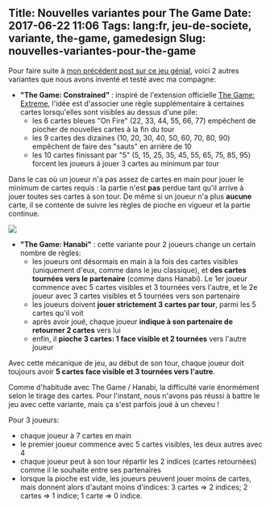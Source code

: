 Title: Nouvelles variantes pour The Game
Date: 2017-06-22 11:06
Tags: lang:fr, jeu-de-societe, variante, the-game, gamedesign
Slug: nouvelles-variantes-pour-the-game
---
Pour faire suite à [mon précédent post sur ce jeu génial](https://chezsoi.org/lucas/blog/2016/11/13/fr-une-variante-pour-the-game/), voici 2 autres variantes que nous avons inventé et testé avec ma compagne:

- **"The Game: Constrained"** : inspiré de l'extension officielle [The Game: Extreme](http://www.nsv.de/spielregeln/the-game-extreme-f.pdf), l'idée est d'associer une règle supplémentaire à certaines cartes lorsqu'elles sont visibles au dessus d'une pile:
  * les 6 cartes bleues "On Fire" (22, 33, 44, 55, 66, 77) empêchent de piocher de nouvelles cartes à la fin du tour
  * les 9 cartes des dizaines (10, 20, 30, 40, 50, 60, 70, 80, 90) empêchent de faire des "sauts" en arrière de 10
  * les 10 cartes finissant par "5" (5, 15, 25, 35, 45, 55, 65, 75, 85, 95) forcent les joueurs à jouer 3 cartes au minimum par tour

Dans le cas où un joueur n'a pas assez de cartes en main pour jouer le minimum de cartes requis : la partie n'est **pas** perdue tant qu'il arrive à jouer toutes ses cartes à son tour. De même si un joueur n'a plus **aucune** carte, il se contente de suivre les règles de pioche en vigueur et la partie continue.

![](/lucas/blog/content/images/2017/06/TheGameHanabi-2.png)

- **"The Game: Hanabi"** : cette variante pour 2 joueurs change un certain nombre de règles:
  * les joueurs ont désormais en main à la fois des cartes visibles (uniquement d'eux, comme dans le jeu classique), et **des cartes tournées vers le partenaire** (comme dans Hanabi).
Le 1er joueur commence avec 5 cartes visibles et 3 tournées vers l'autre, et le 2e joueur avec 3 cartes visibles et 5 tournées vers son partenaire
  * les joueurs doivent **jouer strictement 3 cartes par tour**, parmi les 5 cartes qu'il voit
  * après avoir joué, chaque joueur **indique à son partenaire de retourner 2 cartes** vers lui
  * enfin, il **pioche 3 cartes: 1 face visible et 2 tournées** vers l'autre joueur

Avec cette mécanique de jeu, au début de son tour, chaque joueur doit toujours avoir **5 cartes face visible et 3 tournées vers l'autre**.

Comme d'habitude avec The Game / Hanabi, la difficulté varie énormément selon le tirage des cartes. Pour l'instant, nous n'avons pas réussi à battre le jeu avec cette variante, mais ça s'est parfois joué à un cheveu !

Pour 3 joueurs:

- chaque joueur à 7 cartes en main
- le premier joueur commence avec 5 cartes visibles, les deux autres avec 4
- chaque joueur peut à son tour répartir les 2 indices (cartes retournées) comme il le souhaite entre ses partenaires
- lorsque la pioche est vide, les joueurs peuvent jouer moins de cartes, mais donnent alors d'autant moins d'indices: 3 cartes => 2 indices; 2 cartes => 1 indice; 1 carte => 0 indice.